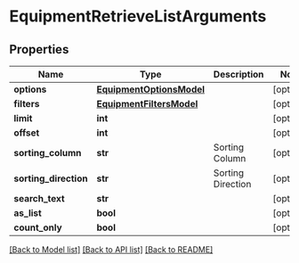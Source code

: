 # EquipmentRetrieveListArguments

## Properties
Name | Type | Description | Notes
------------ | ------------- | ------------- | -------------
**options** | [**EquipmentOptionsModel**](EquipmentOptionsModel.md) |  | [optional] 
**filters** | [**EquipmentFiltersModel**](EquipmentFiltersModel.md) |  | [optional] 
**limit** | **int** |  | [optional] 
**offset** | **int** |  | [optional] 
**sorting_column** | **str** | Sorting Column | [optional] 
**sorting_direction** | **str** | Sorting Direction | [optional] 
**search_text** | **str** |  | [optional] 
**as_list** | **bool** |  | [optional] 
**count_only** | **bool** |  | [optional] 

[[Back to Model list]](../README.md#documentation-for-models) [[Back to API list]](../README.md#documentation-for-api-endpoints) [[Back to README]](../README.md)


